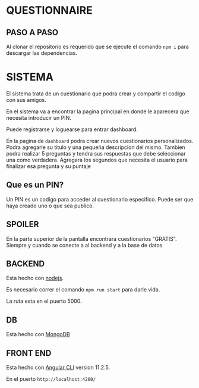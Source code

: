 # QUESTIONNAIRE

## PASO A PASO

Al clonar el repositorio es requerido que se ejecute el comando `npm i` para descargar las dependencias.

# SISTEMA

El sistema trata de un cuestionario que podra crear y compartir el codigo con sus amigos.

En el sistema va a encontrar la pagina principal en donde le aparecera que necesita introducir un PIN.

Puede registrarse y loguearse para entrar dashboard.

En la pagina de `dashboard` podra crear nuevos cuestionarios personalizados.
Podra agregarle su titulo y una pequeña descripcion del mismo.
Tambien podra realizar 5 preguntas y tendra sus respuestas que debe seleccionar una como verdadera.
Agregara los segundos que necesita el usuario para finalizar esa pregunta y su puntaje

## Que es un PIN?

Un PIN es un codigo para acceder al cuestionario especifico. Puede ser que haya creado uno o que sea publico.


## SPOILER
En la parte superior de la pantalla encontrara cuestionarios "GRATIS".
Siempre y cuando se conecte a al backend y a la base de datos


## BACKEND

Esta hecho con [nodejs](https://nodejs.org/es/).

Es necesario correr el comando `npm run start` para darle vida.

La ruta esta en el puerto 5000.

## DB

Esta hecho con [MongoDB](https://www.mongodb.com/es)

## FRONT END

Esta hecho con [Angular CLI](https://github.com/angular/angular-cli) version 11.2.5.

En el puerto `http://localhost:4200/`


